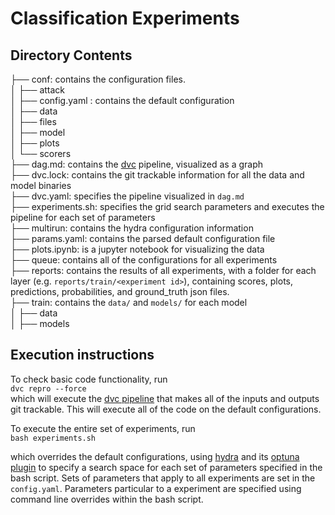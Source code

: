 # Classification Experiments

## Directory Contents

├── conf: contains the configuration files.  
│   ├── attack  
│   ├── config.yaml  : contains the default configuration  
│   ├── data  
│   ├── files  
│   ├── model  
│   ├── plots  
│   └── scorers  
├── dag.md: contains the [dvc](https://dvc.org/doc/start/data-management/data-pipelines) pipeline, visualized as a graph  
├── dvc.lock: contains the git trackable information for all the data and model binaries  
├── dvc.yaml: specifies the pipeline visualized in `dag.md`  
├── experiments.sh: specifies the grid search parameters and executes the pipeline for each set of parameters  
├── multirun: contains the hydra configuration information  
├── params.yaml: contains the parsed default configuration file  
├── plots.ipynb: is a jupyter notebook for visualizing the data  
├── queue: contains all of the configurations for all experiments  
├── reports: contains the results of all experiments, with a folder for each layer (e.g. `reports/train/<experiment id>`), containing scores, plots, predictions, probabilities, and ground_truth json files.  
├── train: contains the `data/` and `models/` for each model  
│   ├── data  
│   ├── models  

## Execution instructions

To check basic code functionality, run  
```dvc repro --force```  
which will execute the [dvc pipeline](https://dvc.org/doc/start/data-management/data-pipelines) that makes all of the inputs and outputs git trackable. This will execute all of the code on the default configurations.



To execute the entire set of experiments, run  
```bash experiments.sh```

which overrides the default configurations, using [hydra](https://hydra.cc/docs/patterns/configuring_experiments/) and its [optuna plugin](https://hydra.cc/docs/plugins/optuna_sweeper/) to specify a search space for each set of parameters specified in the bash script. Sets of parameters that apply to all experiments are set in the `config.yaml`. Parameters particular to a experiment are specified using command line overrides within the bash script.